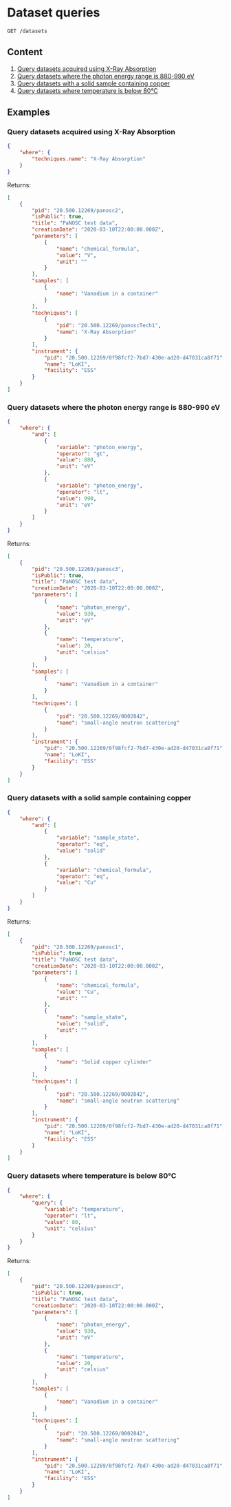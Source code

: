# Dataset queries

`GET /datasets`

## Content
1. [Query datasets acquired using X-Ray Absorption](https://github.com/panosc-eu/search-api/blob/master/doc/dataset-example-queries.md#query-datasets-acquired-using-x-ray-absorption)
2. [Query datasets where the photon energy range is 880-990 eV](https://github.com/panosc-eu/search-api/blob/master/doc/dataset-example-queries.md#query-datasets-where-the-photon-energy-range-is-880-990-ev)
3. [Query datasets with a solid sample containing copper](https://github.com/panosc-eu/search-api/blob/master/doc/dataset-example-queries.md#query-datasets-with-a-solid-sample-containing-copper)
4. [Query datasets where temperature is below 80°C](https://github.com/panosc-eu/search-api/blob/master/doc/dataset-example-queries.md#query-datasets-where-temperature-is-below-80c)

## Examples

### Query datasets acquired using X-Ray Absorption

```json
{
    "where": {
        "techniques.name": "X-Ray Absorption"
    }
}
```

Returns:

```json
[
    {
        "pid": "20.500.12269/panosc2",
        "isPublic": true,
        "title": "PaNOSC test data",
        "creationDate": "2020-03-10T22:00:00.000Z",
        "parameters": [
            {
                "name": "chemical_formula",
                "value": "V",
                "unit": ""
            }
        ],
        "samples": [
            {
                "name": "Vanadium in a container"
            }
        ],
        "techniques": [
            {
                "pid": "20.500.12269/panoscTech1",
                "name": "X-Ray Absorption"
            }
        ],
        "instrument": {
            "pid": "20.500.12269/0f98fcf2-7bd7-430e-ad20-d47031ca8f71",
            "name": "LoKI",
            "facility": "ESS"
        }
    }
]
```

### Query datasets where the photon energy range is 880-990 eV

```json
{
    "where": {
        "and": [
            {
                "variable": "photon_energy",
                "operator": "gt",
                "value": 880,
                "unit": "eV"
            },
            {
                "variable": "photon_energy",
                "operator": "lt",
                "value": 990,
                "unit": "eV"
            }
        ]
    }
}
```

Returns:

```json
[
    {
        "pid": "20.500.12269/panosc3",
        "isPublic": true,
        "title": "PaNOSC test data",
        "creationDate": "2020-03-10T22:00:00.000Z",
        "parameters": [
            {
                "name": "photon_energy",
                "value": 930,
                "unit": "eV"
            },
            {
                "name": "temperature",
                "value": 20,
                "unit": "celsius"
            }
        ],
        "samples": [
            {
                "name": "Vanadium in a container"
            }
        ],
        "techniques": [
            {
                "pid": "20.500.12269/0002842",
                "name": "small-angle neutron scattering"
            }
        ],
        "instrument": {
            "pid": "20.500.12269/0f98fcf2-7bd7-430e-ad20-d47031ca8f71",
            "name": "LoKI",
            "facility": "ESS"
        }
    }
]
```

### Query datasets with a solid sample containing copper

```json
{
    "where": {
        "and": [
            {
                "variable": "sample_state",
                "operator": "eq",
                "value": "solid"
            },
            {
                "variable": "chemical_formula",
                "operator": "eq",
                "value": "Cu"
            }
        ]
    }
}
```

Returns:

```json
[
    {
        "pid": "20.500.12269/panosc1",
        "isPublic": true,
        "title": "PaNOSC test data",
        "creationDate": "2020-03-10T22:00:00.000Z",
        "parameters": [
            {
                "name": "chemical_formula",
                "value": "Cu",
                "unit": ""
            },
            {
                "name": "sample_state",
                "value": "solid",
                "unit": ""
            }
        ],
        "samples": [
            {
                "name": "Solid copper cylinder"
            }
        ],
        "techniques": [
            {
                "pid": "20.500.12269/0002842",
                "name": "small-angle neutron scattering"
            }
        ],
        "instrument": {
            "pid": "20.500.12269/0f98fcf2-7bd7-430e-ad20-d47031ca8f71",
            "name": "LoKI",
            "facility": "ESS"
        }
    }
]
```

### Query datasets where temperature is below 80°C

```json
{
    "where": {
        "query": {
            "variable": "temperature",
            "operator": "lt",
            "value": 80,
            "unit": "celsius"
        }
    }
}
```

Returns:

```json
[
    {
        "pid": "20.500.12269/panosc3",
        "isPublic": true,
        "title": "PaNOSC test data",
        "creationDate": "2020-03-10T22:00:00.000Z",
        "parameters": [
            {
                "name": "photon_energy",
                "value": 930,
                "unit": "eV"
            },
            {
                "name": "temperature",
                "value": 20,
                "unit": "celsius"
            }
        ],
        "samples": [
            {
                "name": "Vanadium in a container"
            }
        ],
        "techniques": [
            {
                "pid": "20.500.12269/0002842",
                "name": "small-angle neutron scattering"
            }
        ],
        "instrument": {
            "pid": "20.500.12269/0f98fcf2-7bd7-430e-ad20-d47031ca8f71",
            "name": "LoKI",
            "facility": "ESS"
        }
    }
]
```
